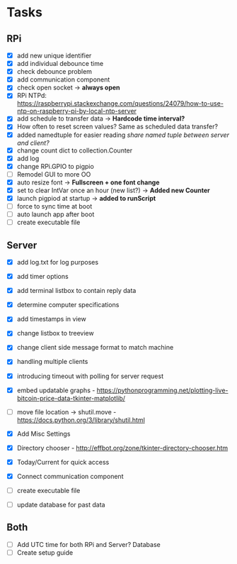# Tasks
## RPi
- [x] add new unique identifier 
- [x] add individual debounce time
- [x] check debounce problem
- [x] add communication component
- [x] check open socket -> **always open**
- [x] RPi NTPd: https://raspberrypi.stackexchange.com/questions/24079/how-to-use-ntp-on-raspberry-pi-by-local-ntp-server
- [x] add schedule to transfer data -> **Hardcode time interval?**
- [x] How often to reset screen values? Same as scheduled data transfer?
- [x] added namedtuple for easier reading *share named tuple between server and client?* 
- [x] change count dict to collection.Counter
- [x] add log
- [x] change RPi.GPIO to pigpio
- [ ] Remodel GUI to more OO
- [x] auto resize font -> **Fullscreen + one font change**
- [x] set to clear IntVar once an hour (new list?) -> **Added new Counter**
- [x] launch pigpiod at startup -> **added to runScript**
- [ ] force to sync time at boot
- [ ] auto launch app after boot
- [ ] create executable file

## Server
- [x] add log.txt for log purposes
- [x] add timer options
- [x] add terminal listbox to contain reply data
- [x] determine computer specifications
- [x] add timestamps in view
- [x] change listbox to treeview
- [x] change client side message format to match machine
- [x] handling multiple clients
- [x] introducing timeout with polling for server request

- [x] embed updatable graphs - https://pythonprogramming.net/plotting-live-bitcoin-price-data-tkinter-matplotlib/
- [ ] move file location -> shutil.move - https://docs.python.org/3/library/shutil.html
- [x] Add Misc Settings
- [x] Directory chooser - http://effbot.org/zone/tkinter-directory-chooser.htm
- [x] Today/Current for quick access
- [x] Connect communication component
- [ ] create executable file
- [ ] update database for past data

## Both
- [ ] Add UTC time for both RPi and Server? Database
- [ ] Create setup guide
